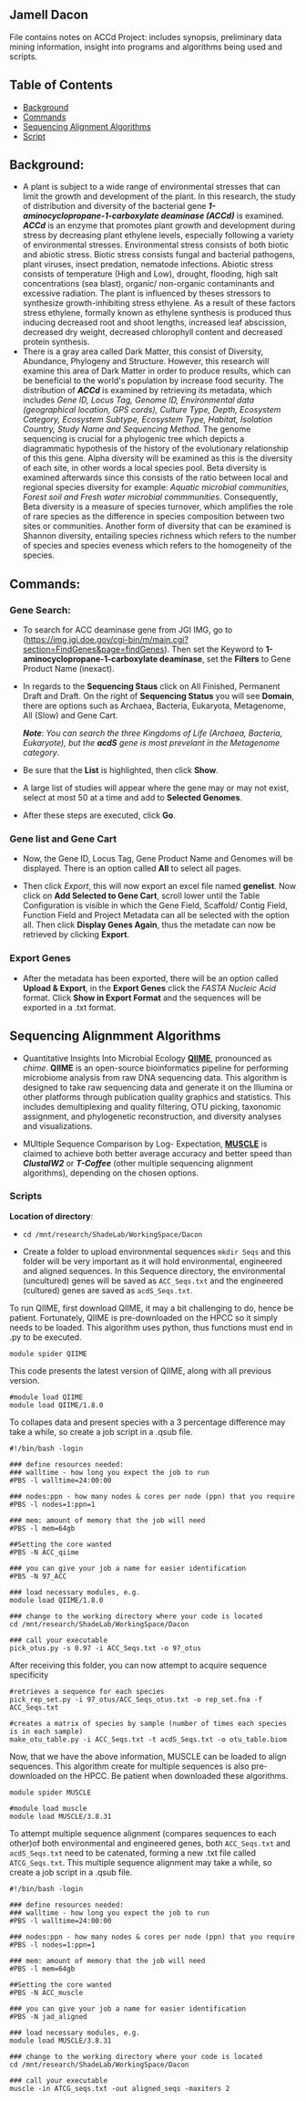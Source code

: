 ## Jamell Dacon

File contains notes on ACCd Project: includes synopsis, preliminary data mining information, insight into programs and algorithms being used and scripts.

## Table of Contents

* [Background](https://github.com/ShadeLab/ACC_Deaminase/blob/master/Dacon_Notes.md#background)
* [Commands](https://github.com/ShadeLab/ACC_Deaminase/blob/master/Dacon_Notes.md#commands)
* [Sequencing Alignment Algorithms](https://github.com/ShadeLab/ACC_Deaminase/blob/master/Dacon_Notes.md#sequence-alignment_algorithms)
* [Script](https://github.com/ShadeLab/ACC_Deaminase/blob/master/Dacon_Notes.md#scripts)


## Background:
  
  + A plant is subject to a wide range of environmental stresses that can limit the growth and development of the plant. In this research, the study of distribution and diversity of the bacterial gene **_1-aminocyclopropane-1-carboxylate deaminase (ACCd)_** is examined. **_ACCd_** is an enzyme that promotes plant growth and development during stress by decreasing plant ethylene levels, especially following a variety of environmental stresses. Environmental stress consists of both biotic and abiotic stress. Biotic stress consists fungal and bacterial pathogens, plant viruses, insect predation, nematode infections. Abiotic stress consists of temperature (High and Low), drought, flooding, high salt concentrations (sea blast), organic/ non-organic contaminants and excessive radiation. The plant is influenced by theses stressors to synthesize growth-inhibiting stress ethylene. As a result of these factors stress ethylene, formally known as ethylene synthesis is produced thus inducing decreased root and shoot lengths, increased leaf abscission, decreased dry weight, decreased chlorophyll content and decreased protein synthesis.
  + There is a gray area called Dark Matter, this consist of Diversity, Abundance, Phylogeny and Structure. However, this research will examine this area of Dark Matter in order to produce results, which can be beneficial to the world's population by increase food security. The distribution of **_ACCd_** is examined by retrieving its metadata, which includes _Gene ID, Locus Tag, Genome ID, Environmental data (geographical location, GPS cords), Culture Type, Depth, Ecosystem Category, Ecosystem Subtype, Ecosystem Type, Habitat, Isolation Country, Study Name and Sequencing Method._ The genome sequencing is crucial for a phylogenic tree which depicts a diagrammatic hypothesis of the history of the evolutionary relationship of this this gene. Alpha diversity will be examined as this is the diversity of each site, in other words a local species pool. Beta diversity is examined afterwards since this consists of the ratio between local and regional species diversity for example: _Aquatic microbial communities, Forest soil and Fresh water microbial commmunities_. Consequently, Beta diversity is a measure of species turnover, which amplifies the role of rare species as the difference in species composition between two sites or communities. Another form of diversity that can be examined is Shannon diversity, entailing species richness which refers to the number of species and species eveness which refers to the homogeneity of the species.
  
  
## Commands:

### Gene Search:

* To search for ACC deaminase gene from JGI IMG, go to (https://img.jgi.doe.gov/cgi-bin/m/main.cgi?section=FindGenes&page=findGenes). Then set the Keyword to **1-aminocyclopropane-1-carboxylate deaminase**, set the **Filters** to Gene Product Name (inexact). 
  
* In regards to the **Sequencing Staus** click on All Finished, Permanent Draft and Draft. On the right of **Sequencing Status** you will see **Domain**, there are options such as Archaea, Bacteria, Eukaryota, Metagenome, All (Slow) and Gene Cart.
  
  **_Note_**: _You can search the three Kingdoms of Life (Archaea, Bacteria, Eukaryote), but the **_acdS_** gene is most prevelant in the Metagenome category_.
  
* Be sure that the **List** is highlighted, then click **Show**.
  
* A large list of studies will appear where the gene may or may not exist, select at most 50 at a time and add to **Selected Genomes**.
  
* After these steps are executed, click **Go**.
  
  
### Gene list and Gene Cart

* Now, the Gene ID, Locus Tag, Gene Product Name and Genomes will be displayed. There is an option called **All** to select all pages.
    
* Then click _Export_, this will now export an excel file named **genelist**. Now click on **Add Selected to Gene Cart**, scroll lower until the Table Configuration is visible in which the Gene Field, Scaffold/ Contig Field, Function Field and Project Metadata can all be selected with the option all. Then click **Display Genes Again**, thus the metadate can now be retrieved by clicking **Export**.
    
### Export Genes 

* After the metadata has been exported, there will be an option called **Upload & Export**, in the **Export Genes** click the *FASTA Nucleic Acid* format. Click **Show in Export Format** and the sequences will be exported in a .txt format.
  
  
## Sequencing Alignmment Algorithms 
  * Quantitative Insights Into Microbial Ecology [**QIIME**](http://qiime.org/), pronounced as _chime_. **QIIME** is an open-source bioinformatics pipeline for performing microbiome analysis from raw DNA sequencing data. This algorithm is designed to take raw sequencing data and generate it on the Illumina or other platforms through publication quality graphics and statistics. This includes demultiplexing and quality filtering, OTU picking, taxonomic assignment, and phylogenetic reconstruction, and diversity analyses and visualizations. 
  
  * MUltiple Sequence Comparison by Log- Expectation, [**MUSCLE**](http://www.ebi.ac.uk/Tools/msa/muscle/) is claimed to achieve both better average accuracy and better speed than ***ClustalW2*** or ***T-Coffee*** (other multiple sequencing alignment algorithms), depending on the chosen options.
  
### Scripts 

**Location of directory**:

* `cd /mnt/research/ShadeLab/WorkingSpace/Dacon` 

* Create a folder to upload environmental sequences `mkdir Seqs` and this folder will be very important as it will hold environmental, engineered and aligned sequences. In this Sequence directory, the environmental (uncultured) genes will be saved as `ACC_Seqs.txt` and the engineered (cultured) genes are saved as `acdS_Seqs.txt`.

To run QIIME, first download QIIME, it may a bit challenging to do, hence be patient. Fortunately, QIIME is pre-downloaded on the HPCC so it simply needs to be loaded. This algorithm uses python, thus functions must end in .py to be executed.  
```
module spider QIIME
```
This code presents the latest version of QIIME, along with all previous version.
```
#module load QIIME
module load QIIME/1.8.0
```
To collapes data and present species with a 3 percentage difference may take a while, so create a job script in a .qsub file.
```
#!/bin/bash -login

### define resources needed:
### walltime - how long you expect the job to run
#PBS -l walltime=24:00:00

### nodes:ppn - how many nodes & cores per node (ppn) that you require
#PBS -l nodes=1:ppn=1

### mem: amount of memory that the job will need
#PBS -l mem=64gb

##Setting the core wanted
#PBS -N ACC_qiime

### you can give your job a name for easier identification
#PBS -N 97_ACC

### load necessary modules, e.g.
module load QIIME/1.8.0

### change to the working directory where your code is located
cd /mnt/research/ShadeLab/WorkingSpace/Dacon

### call your executable
pick_otus.py -s 0.97 -i ACC_Seqs.txt -o 97_otus
```
After receiving this folder, you can now attempt to acquire sequence specificity
```
#retrieves a sequence for each species
pick_rep_set.py -i 97_otus/ACC_Seqs_otus.txt -o rep_set.fna -f ACC_Seqs.txt

#creates a matrix of species by sample (number of times each species is in each sample) 
make_otu_table.py -i ACC_Seqs.txt -t acdS_Seqs.txt -o otu_table.biom
```
Now, that we have the above information, MUSCLE can be loaded to align sequences. This algorithm create for multiple sequences is also pre-downloaded on the HPCC. Be patient when downloaded these algorithms. 
```
module spider MUSCLE

#module load muscle
module load MUSCLE/3.8.31
```
To attempt multiple sequence alignment (compares sequences to each other)of both environmental and engineered genes, both `ACC_Seqs.txt` and `acdS_Seqs.txt` need to be catenated, forming a new .txt file called `ATCG_Seqs.txt`. This multiple sequence alignment may take a while, so create a job script in a .qsub file.
```
#!/bin/bash -login

### define resources needed:
### walltime - how long you expect the job to run
#PBS -l walltime=24:00:00

### nodes:ppn - how many nodes & cores per node (ppn) that you require
#PBS -l nodes=1:ppn=1

### mem: amount of memory that the job will need
#PBS -l mem=64gb

##Setting the core wanted
#PBS -N ACC_muscle

### you can give your job a name for easier identification
#PBS -N jad_aligned

### load necessary modules, e.g.
module load MUSCLE/3.8.31

### change to the working directory where your code is located
cd /mnt/research/ShadeLab/WorkingSpace/Dacon

### call your executable
muscle -in ATCG_seqs.txt -out aligned_seqs -maxiters 2
```








